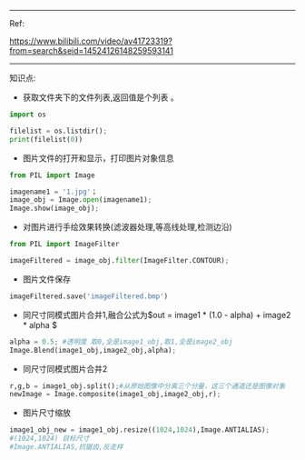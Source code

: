 ***

Ref:

https://www.bilibili.com/video/av41723319?from=search&seid=14524126148259593141

***



知识点:

+ 获取文件夹下的文件列表,返回值是个列表 。

```python
import os

filelist = os.listdir();
print(filelist(0))

```

+ 图片文件的打开和显示，打印图片对象信息

```python
from PIL import Image

imagename1 = '1.jpg'；
image_obj = Image.open(imagename1);
Image.show(image_obj);
```

+ 对图片进行手绘效果转换(滤波器处理,等高线处理,检测边沿)

```python
from PIL import ImageFilter

imageFiltered = image_obj.filter(ImageFilter.CONTOUR);
```

+ 图片文件保存
```python
imageFiltered.save('imageFiltered.bmp')
```

+ 同尺寸同模式图片合并1,融合公式为$out = image1 * (1.0 - alpha) + image2 * alpha $
```python
alpha = 0.5; #透明度 取0,全是image1_obj,取1,全是image2_obj
Image.Blend(image1_obj,image2_obj,alpha);
```

+ 同尺寸同模式图片合并2
```python
r,g,b = image1_obj.split();#从原始图像中分离三个分量，这三个通道还是图像对象
newImage = Image.composite(image1_obj,image2_obj,r);
```


+ 图片尺寸缩放
```python
image1_obj_new = image1_obj.resize((1024,1024),Image.ANTIALIAS);
#(1024,1024) 目标尺寸
#Image.ANTIALIAS,抗锯齿,反走样
```








